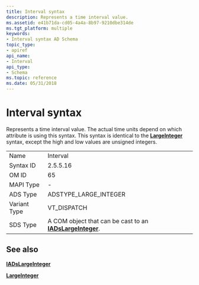 ```yaml
---
title: Interval syntax
description: Represents a time interval value.
ms.assetid: e41b71da-cd05-4a4a-8b97-9210dbe314de
ms.tgt_platform: multiple
keywords:
- Interval syntax AD Schema
topic_type:
- apiref
api_name:
- Interval
api_type:
- Schema
ms.topic: reference
ms.date: 05/31/2018
---
```


# Interval syntax

Represents a time interval value. The actual time units depend on which attribute is using this syntax. This syntax is identical to the [**LargeInteger**](s-largeinteger.md) syntax, except the high and low values are unsigned integers.



|              |                                                                                    |
|--------------|------------------------------------------------------------------------------------|
| Name         | Interval                                                                           |
| Syntax ID    | 2.5.5.16                                                                           |
| OM ID        | 65                                                                                 |
| MAPI Type    | \-                                                                                 |
| ADS Type     | ADSTYPE\_LARGE\_INTEGER                                                            |
| Variant Type | VT\_DISPATCH                                                                       |
| SDS Type     | A COM object that can be cast to an [**IADsLargeInteger**](/windows/desktop/api/iads/nn-iads-iadslargeinteger). |



## See also

<dl> <dt>

[**IADsLargeInteger**](/windows/desktop/api/iads/nn-iads-iadslargeinteger)
</dt> <dt>

[**LargeInteger**](s-largeinteger.md)
</dt> </dl>

 

 